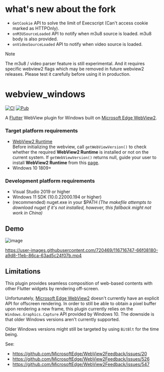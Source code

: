 # what's new about the fork

- `GetCookie` API to solve the limit of Execscript (Can't access cookie marked as HTTPOnly).
- `onM3USourceLoaded` API to notify when m3u8 source is loaded. m3u8 body is also provided.
- `onVideoSourceLoaded` API to notify when video source is loaded.

> [!NOTE]
> The m3u8 / video parser feature is still experimental. And it requires specific webview2 flags which may be removed in future webview2 releases. Please test it carefully before using it in production.

# webview_windows

[![CI](https://github.com/jnschulze/flutter-webview-windows/actions/workflows/ci.yml/badge.svg)](https://github.com/jnschulze/flutter-webview-windows/actions/workflows/ci.yml)
[![Pub](https://img.shields.io/pub/v/webview_windows.svg)](https://pub.dartlang.org/packages/webview_windows)

A [Flutter](https://flutter.dev/) WebView plugin for Windows built on [Microsoft Edge WebView2](https://docs.microsoft.com/en-us/microsoft-edge/webview2/).


### Target platform requirements
- [WebView2 Runtime](https://developer.microsoft.com/en-us/microsoft-edge/webview2/)  
  Before initializing the webview, call `getWebViewVersion()` to check whether the required **WebView2 Runtime** is installed or not on the current system. If `getWebViewVersion()` returns null, guide your user to install **WebView2 Runtime** from this [page](https://developer.microsoft.com/en-us/microsoft-edge/webview2/).
- Windows 10 1809+

### Development platform requirements
- Visual Studio 2019 or higher
- Windows 11 SDK (10.0.22000.194 or higher)
- (recommended) nuget.exe in your $PATH *(The makefile attempts to download nuget if it's not installed, however, this fallback might not work in China)*

## Demo
![image](https://user-images.githubusercontent.com/720469/116823636-d8b9fe00-ab85-11eb-9f91-b7bc819615ed.png)

https://user-images.githubusercontent.com/720469/116716747-66f08180-a9d8-11eb-86ca-63ad5c24f07b.mp4



## Limitations
This plugin provides seamless composition of web-based contents with other Flutter widgets by rendering off-screen.

Unfortunately, [Microsoft Edge WebView2](https://docs.microsoft.com/en-us/microsoft-edge/webview2/) doesn't currently have an explicit API for offscreen rendering.
In order to still be able to obtain a pixel buffer upon rendering a new frame, this plugin currently relies on the `Windows.Graphics.Capture` API provided by Windows 10.
The downside is that older Windows versions aren't currently supported.

Older Windows versions might still be targeted by using `BitBlt` for the time being.

See:
- https://github.com/MicrosoftEdge/WebView2Feedback/issues/20
- https://github.com/MicrosoftEdge/WebView2Feedback/issues/526
- https://github.com/MicrosoftEdge/WebView2Feedback/issues/547
